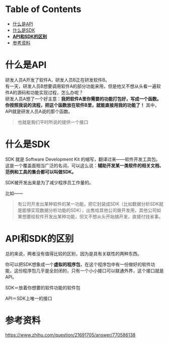 # Table of Contents

* [什么是API](#什么是api)
* [什么是SDK](#什么是sdk)
* [**API和SDK的区别**](#api和sdk的区别)
* [参考资料](#参考资料)




# 什么是API



研发人员A开发了软件A，研发人员B正在研发软件B。  
有一天，研发人员B想要调用软件A的部分功能来用，但是他又不想从头看一遍软件A的源码和功能实现过程，怎么办呢？  
研发人员A想了一个好主意：**我把软件A里你需要的功能打包好，写成一个函数。你按照我说的流程，把这个函数放在软件B里，就能直接用我的功能了！**
其中，API就是研发人员A说的那个函数。

> 也就是我们平时所说的提供一个接口





# 什么是SDK


SDK 就是 Software Development Kit 的缩写，翻译过来——软件开发工具包。这是一个覆盖面相当广泛的名词，可以这么说：**辅助开发某一类软件的相关文档、范例和工具的集合都可以叫做SDK。**

SDK被开发出来是为了减少程序员工作量的。

比如——

> 有公司开发出某种软件的某一功能，把它封装成SDK（比如数据分析SDK就是能够实现数据分析功能的SDK），出售给其他公司做开发用，其他公司如果想要给软件开发出某种功能，但又不想从头开始搞开发，直接付钱省事。



# **API和SDK的区别**

总的来说，两者没有值得比较的区别，因为是具有关联性的两种东西。

你可以把SDK想象成一个**虚拟的程序包**，在这个程序包中有一份做好的软件功能，这份程序包几乎是全封闭的，只有一个小小接口可以联通外界，这个接口就是API。



SDK＝放着你想要的软件功能的软件包

API＝SDK上唯一的接口





# 参考资料



https://www.zhihu.com/question/21691705/answer/770586138	
